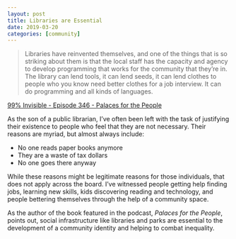 ```yaml
---
layout: post
title: Libraries are Essential
date: 2019-03-20
categories: [community]
---
```


> Libraries have reinvented themselves, and one of the things that is so striking about them is that the local staff has the capacity and agency to develop programming that works for the community that they’re in. The library can lend tools, it can lend seeds, it can lend clothes to people who you know need better clothes for a job interview. It can do programming and all kinds of languages.

[99% Invisible - Episode 346 - Palaces for the People]("https://99percentinvisible.org/episode/palaces-for-the-people/")

As the son of a public librarian, I’ve often been left with the task of justifying their existence to people who feel that they are not necessary. Their reasons are myriad, but almost always include:
- No one reads paper books anymore
- They are a waste of tax dollars
- No one goes there anyway

While these reasons might be legitimate reasons for those individuals, that does not apply across the board. I’ve witnessed people getting help finding jobs, learning new skills, kids discovering reading and technology, and people bettering themselves through the help of a community space.

As the author of the book featured in the podcast, *Palaces for the People*, points out, social infrastructure like libraries and parks are essential to the development of a community identity and helping to combat inequality.